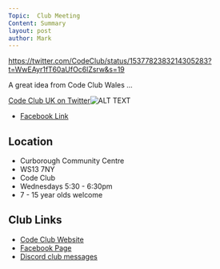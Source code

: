 ```yaml
---
Topic:  Club Meeting
Content: Summary
layout: post
author: Mark
---
```

https://twitter.com/CodeClub/status/1537782383214305283?t=WwEAyr1fT60aUfOc6lZsrw&s=19 

A great idea from Code Club Wales ...

[Code Club UK on Twitter](https://l.facebook.com/l.php?u=https%3A%2F%2Ftwitter.com%2FCodeClub%2Fstatus%2F1537782383214305283%3Ft%3DWwEAyr1fT60aUfOc6lZsrw%26s%3D19&h=AT2Mx5eAkIyu5f6YRmoelyvauYou884fw01ocXSabzfXhg6kY0AYT2m8AkjzbhQAaDtHs5fxllhMcW3kEb2mujT5SWdBCo-29svyNksCf21PvfWx3FXdJ4BW5DVhOvB4&s=1)![ALT TEXT](https://external.fbhx6-1.fna.fbcdn.net/emg1/v/t13/6749158465608684218?url=https%3A%2F%2Fpbs.twimg.com%2Fmedia%2FFVdM6WLWIAAgSGm.jpg%3Alarge&fb_obo=1&utld=twimg.com&stp=c0.5000x0.5000f_dst-emg0_p720x720_q75&ccb=13-1&oh=06_AbHieNzQ77hs7o8o6SdwwuwA1H9r-A9S7Bvp3cy4Vh3Sag&oe=65286AEA&_nc_sid=e609ca)

* [Facebook Link](https://www.facebook.com/1481985248595237/posts/4948321888628205/)

## Location

* Curborough Community Centre
* WS13 7NY
* Code Club
* Wednesdays 5:30 - 6:30pm
* 7 - 15 year olds welcome

## Club Links

* [Code Club Website](https://lichfield-code-club.github.io/)
* [Facebook Page](https://www.facebook.com/LichfieldCoders)
* [Discord club messages](https://discord.gg/szz6xGK)
